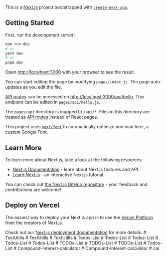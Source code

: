 This is a [Next.js](https://nextjs.org/) project bootstrapped with [`create-next-app`](https://github.com/vercel/next.js/tree/canary/packages/create-next-app).

## Getting Started

First, run the development server:

```bash
npm run dev
# or
yarn dev
# or
pnpm dev
```

Open [http://localhost:3000](http://localhost:3000) with your browser to see the result.

You can start editing the page by modifying `pages/index.js`. The page auto-updates as you edit the file.

[API routes](https://nextjs.org/docs/api-routes/introduction) can be accessed on [http://localhost:3000/api/hello](http://localhost:3000/api/hello). This endpoint can be edited in `pages/api/hello.js`.

The `pages/api` directory is mapped to `/api/*`. Files in this directory are treated as [API routes](https://nextjs.org/docs/api-routes/introduction) instead of React pages.

This project uses [`next/font`](https://nextjs.org/docs/basic-features/font-optimization) to automatically optimize and load Inter, a custom Google Font.

## Learn More

To learn more about Next.js, take a look at the following resources:

- [Next.js Documentation](https://nextjs.org/docs) - learn about Next.js features and API.
- [Learn Next.js](https://nextjs.org/learn) - an interactive Next.js tutorial.

You can check out [the Next.js GitHub repository](https://github.com/vercel/next.js/) - your feedback and contributions are welcome!

## Deploy on Vercel

The easiest way to deploy your Next.js app is to use the [Vercel Platform](https://vercel.com/new?utm_medium=default-template&filter=next.js&utm_source=create-next-app&utm_campaign=create-next-app-readme) from the creators of Next.js.

Check out our [Next.js deployment documentation](https://nextjs.org/docs/deployment) for more details.
#   T e x t U t i l l s  
 #   T e x t U t i l l s  
 #   T e x t U t i l l s  
 #   T o d o s - L i s t  
 #   T o d o s - L i s t  
 #   T o d o s - L i s t  
 #   T o d o s - L i s t  
 #   T o d o s - L i s t  
 #   T O D O s - L i s t  
 #   T O D O s - L i s t  
 #   T O D O s - L i s t  
 #   T o d o s - L i s t  
 #   C o m p o u n d - I n t e r e s t - c a l c u l a t o r  
 #   C o m p o u n d - I n t e r e s t - c a l c u l a t o r  
 #   c a l  
 